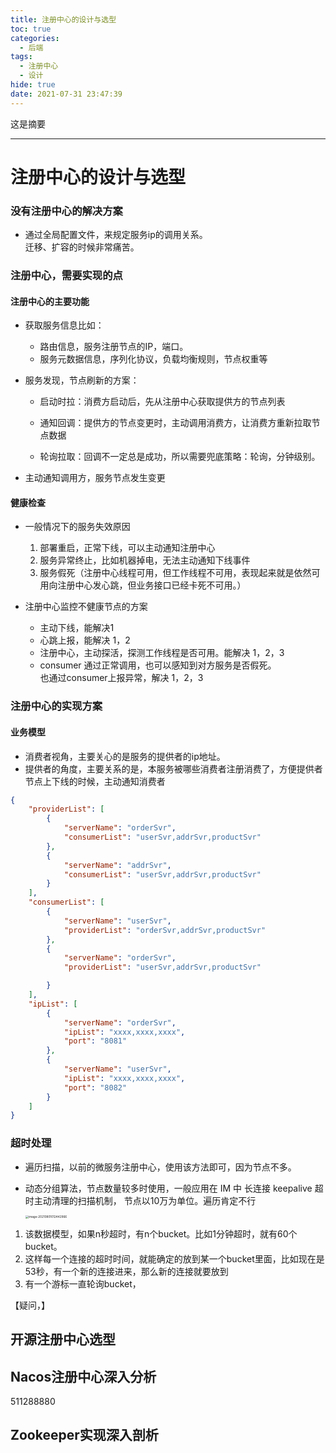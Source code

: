 ```yaml
---
title: 注册中心的设计与选型
toc: true
categories:
  - 后端
tags:
  - 注册中心
  - 设计
hide: true
date: 2021-07-31 23:47:39
---
```


这是摘要
<!-- more -->

------



# 注册中心的设计与选型



### 没有注册中心的解决方案

- 通过全局配置文件，来规定服务ip的调用关系。<br>迁移、扩容的时候非常痛苦。



### 注册中心，需要实现的点



#### 注册中心的主要功能

- 获取服务信息比如：
  - 路由信息，服务注册节点的IP，端口。
  - 服务元数据信息，序列化协议，负载均衡规则，节点权重等



- 服务发现，节点刷新的方案：

  - 启动时拉：消费方启动后，先从注册中心获取提供方的节点列表

  - 通知回调：提供方的节点变更时，主动调用消费方，让消费方重新拉取节点数据

  - 轮询拉取：回调不一定总是成功，所以需要兜底策略：轮询，分钟级别。

    

- 主动通知调用方，服务节点发生变更



#### 健康检查

- 一般情况下的服务失效原因

  1. 部署重启，正常下线，可以主动通知注册中心
  2. 服务异常终止，比如机器掉电，无法主动通知下线事件
  3. 服务假死（注册中心线程可用，但工作线程不可用，表现起来就是依然可用向注册中心发心跳，但业务接口已经卡死不可用。）

  

- 注册中心监控不健康节点的方案

  - 主动下线，能解决1 
  - 心跳上报，能解决 1，2
  - 注册中心，主动探活，探测工作线程是否可用。能解决 1，2，3
  - consumer 通过正常调用，也可以感知到对方服务是否假死。<br>也通过consumer上报异常，解决  1，2，3

  

### 注册中心的实现方案

#### 业务模型

- 消费者视角，主要关心的是服务的提供者的ip地址。
- 提供者的角度，主要关系的是，本服务被哪些消费者注册消费了，方便提供者节点上下线的时候，主动通知消费者

```json
{
    "providerList": [
        {
            "serverName": "orderSvr",
            "consumerList": "userSvr,addrSvr,productSvr"
        },
        {
            "serverName": "addrSvr",
            "consumerList": "userSvr,addrSvr,productSvr"
        }
    ],
    "consumerList": [
        {
            "serverName": "userSvr",
            "providerList": "orderSvr,addrSvr,productSvr"
        },
        {
            "serverName": "orderSvr",
            "providerList": "userSvr,addrSvr,productSvr"

        }
    ],
    "ipList": [
        {
            "serverName": "orderSvr",
            "ipList": "xxxx,xxxx,xxxx",
            "port": "8081"
        },
        {
            "serverName": "userSvr",
            "ipList": "xxxx,xxxx,xxxx",
            "port": "8082"
        }
    ]
}
```



### 超时处理

- 遍历扫描，以前的微服务注册中心，使用该方法即可，因为节点不多。

- 动态分组算法，节点数量较多时使用，一般应用在 IM 中 长连接 keepalive 超时主动清理的扫描机制， 节点以10万为单位。遍历肯定不行

  <img src="https://cdn.jsdelivr.net/gh/coolflameSLZ/img/img20210801012443.png" alt="image-20210801012442966" style="zoom:33%;" />



1. 该数据模型，如果n秒超时，有n个bucket。比如1分钟超时，就有60个bucket。
2. 这样每一个连接的超时时间，就能确定的放到某一个bucket里面，比如现在是53秒，有一个新的连接进来，那么新的连接就要放到
3. 有一个游标一直轮询bucket，

【疑问，】



## 开源注册中心选型





## Nacos注册中心深入分析



511288880

## Zookeeper实现深入剖析
